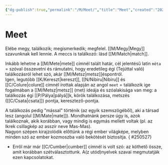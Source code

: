 ```yaml
---
{"dg-publish":true,"permalink":"/M/Meet/","title":"Meet","created":"2023-10-20T07:13","updated":"2025-05-29T14:36"}
---
```



# Meet

Elébe megy, találkozik; megismerkedik; megfelel. [[M/Megy\|Megy]] szavunknak kell lennie. A meccs is találkozó: lásd [[M/Match\|match]].  

Inkább lehetne a [[M/Mete\|mete]] címnél talált határ, cél jelentésű latin `mēta` = szóval összevetni és rámutatni, hogy eredetileg égi (Tejúttal való) találkozásról lehet szó, akár [[M/Metsz\|metsz]]éspontról.  
Igen, legutóbb [[K/Kereszt\|kereszt]], [[N/Nibiru\|Nibiru]] és [[C/Colure\|colure]] címnél írottak alapján az angol `meet` = találkozik ige fogalmában a [[M/Metsz\|metsz]] (met) ideája és szóalakisága van meg: a találkozás égi [[P/Pálya\|pályá]]k, körök találkozása, metszés ([[C/Csata\|csata]]) pontja, keresztező-pontja.  

A találkozás pedig "mással" történik (az egyik szemszögéből), aki a társad lesz (angolul [[M/Mate\|mate]]). Mondhatnánk persze úgy is, azok találkoznak, akik korábban, vagy mindig is egymás mellett voltak (pl. az Ikrek csillagkép az asszír neve Mas-Mas).  
Nagyon szépen kirajzolódik előttünk a régi ember világképe, melyben minden szó az ember kozmoszba való bekötését biztosítja.
{ #250527}

- Erről már már [[C/Cumber\|cumber]] címnél is volt szó: az köthető össze, amit korábban szétválasztottunk. A(z utód)nyelvek szavai megmutatják ezen kapcsolatokat.